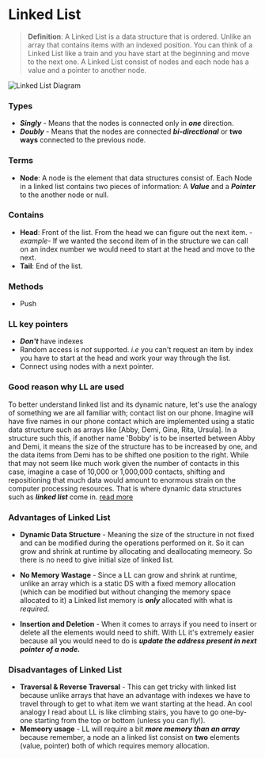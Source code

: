 # Linked List

> **Definition**: A Linked List is a data structure that is ordered. Unlike an array that contains items with an indexed position. You can think of a Linked List like a train and you have start at the beginning and move to the next one. A Linked List consist of nodes and each node has a value and a pointer to another node.

![Linked List Diagram](https://miro.medium.com/max/970/1*f2oDQ0cdY54olxCFOIMIdQ.png)

### Types

- **_Singly_** - Means that the nodes is connected only in **_one_** direction.
- **_Doubly_** - Means that the nodes are connected **_bi-directional_** or **two ways** connected to the previous node.

### Terms

- **Node**: A node is the element that data structures consist of. Each Node in a linked list contains two pieces of information: A **_Value_** and a **_Pointer_** to the another node or null.

### Contains

- **Head**: Front of the list. From the head we can figure out the next item. _-example-_ If we wanted the second item of in the structure we can call on an index number we would need to start at the head and move to the next.
- **Tail**: End of the list.

### Methods

- Push

### LL key pointers

- **_Don't_** have indexes
- Random access is _not_ supported. _i.e_ you can't request an item by index you have to start at the head and work your way through the list.
- Connect using nodes with a next pointer.

### Good reason why LL are used

To better understand linked list and its dynamic nature, let's use the analogy of something we are all familiar with; contact list on our phone. Imagine will have five names in our phone contact which are implemented using a static data structure such as arrays like [Abby, Demi, Gina, Rita, Ursula]. In a structure such this, if another name 'Bobby' is to be inserted between Abby and Demi, it means the size of the structure has to be increased by one, and the data items from Demi has to be shifted one position to the right. While that may not seem like much work given the number of contacts in this case, imagine a case of 10,000 or 1,000,000 contacts, shifting and repositioning that much data would amount to enormous strain on the computer processing resources. That is where dynamic data structures such as **_linked list_** come in. [read more](https://study.com/academy/lesson/dynamically-linked-lists-in-c-programming-implementation-example.html 'Dynamically Linked Lists in C Programming: Implementation & Example| Study.com')

### Advantages of Linked List

- **Dynamic Data Structure** - Meaning the size of the structure in not fixed and can be modified during the operations performed on it. So it can grow and shrink at runtime by allocating and deallocating memeory. So there is no need to give initial size of linked list.

- **No Memory Wastage** - Since a LL can grow and shrink at runtime, unlike an array which is a static DS with a fixed memory allocation (which can be modified but without changing the memory space allocated to it) a Linked list memory is **_only_** allocated with what is _required_.

- **Insertion and Deletion** - When it comes to arrays if you need to insert or delete all the elements would need to shift. With LL it's extremely easier because all you would need to do is **_update the address present in next pointer of a node._**

### Disadvantages of Linked List

- **Traversal & Reverse Traversal** - This can get tricky with linked list because unlike arrays that have an advantage with indexes we have to travel through to get to what item we want starting at the head. An cool analogy I read about LL is like climbing stairs, you have to go one-by-one starting from the top or bottom (unless you can fly!).
- **Memeory usage** - LL will require a bit ***more memory than an array*** because remember, a node an a linked list consist on **two** elements (value, pointer) both of which requires memory allocation. 
